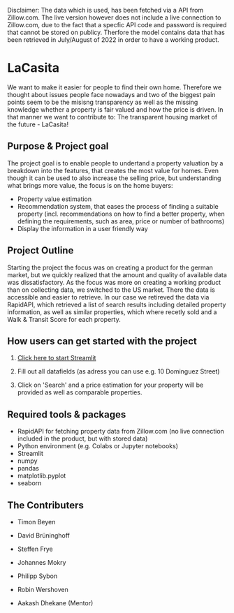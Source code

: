 Disclaimer: The data which is used, has been fetched via a API from Zillow.com. The live version however does not include a live connection to Zillow.com, due to the fact that a specfic API code and password is required that cannot be stored on publicy. Therfore the model contains data that has been retrieved in July/August of 2022 in order to have a working product. 

# LaCasita
We want to make it easier for people to find their own home. Therefore we thought about issues people face nowadays and two of the biggest pain points seem to be the misisng transparency as well as the missing knowledge whether a property is fair valued and how the price is driven. In that manner we want to contribute to: The transparent housing market of the future - LaCasita! 

## Purpose & Project goal
The project goal is to enable people to undertand a property valuation by a breakdown into the features, that creates the most value for homes. Even though it can be used to also increase the selling price, but understanding what brings more value, the focus is on the home buyers:
- Property value estimation
- Recommendation system, that eases the process of finding a suitable property (incl. recommendations on how to find a better property, when defining the requirements, such as area, price or number of bathrooms)
- Display the information in a user friendly way

## Project Outline
Starting the project the focus was on creating a product for the german market, but we quickly realized that the amount and quality of available data was dissatisfactory. As the focus was more on creating a working product than on collecting data, we switched to the US market. There the data is accessible and easier to retrieve. In our case we retireved the data via RapidAPI, which retrieved a list of search results including detailed property information, as well as similar properties, which where recetly sold and a Walk & Transit Score for each property.

## How users can get started with the project
1. [Click here to start Streamlit](https://monnes16-lacasita-streamlit-54ador.streamlitapp.com/)

2. Fill out all datafields (as adress you can use e.g. 10 Dominguez Street)

3. Click on 'Search' and a price estimation for your property will be provided as well as comparable properties. 

## Required tools & packages
- RapidAPI for fetching property data from Zillow.com (no live connection included in the product, but with stored data)
- Python environment (e.g. Colabs or Jupyter notebooks)
- Streamlit
- numpy
- pandas
- matplotlib.pyplot
- seaborn

## The Contributers
- Timon Beyen
- David Brüninghoff
- Steffen Frye
- Johannes Mokry
- Philipp Sybon
- Robin Wershoven

- Aakash Dhekane (Mentor)
